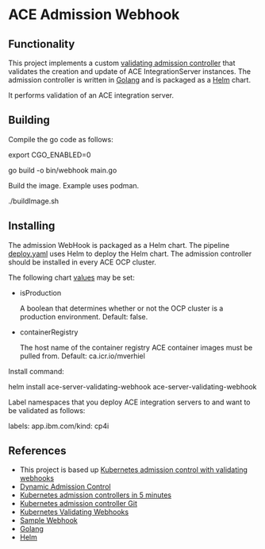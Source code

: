 # ACE Admission Webhook

## Functionality

This project implements a custom [validating admission controller](https://kubernetes.io/docs/reference/access-authn-authz/admission-controllers/) that validates the creation and update of ACE IntegrationServer instances. The admission controller is written in [Golang](https://go.dev/doc/) and is packaged as a [Helm](https://helm.sh/) chart.

It performs validation of an ACE integration server.

## Building

Compile the go code as follows:

export CGO_ENABLED=0

go build -o bin/webhook main.go

Build the image. Example uses podman.

./buildImage.sh
 

## Installing

The admission WebHook is packaged as a Helm chart. The pipeline [deploy.yaml](deploy.yaml) uses Helm to deploy the Helm chart. The admission controller should be installed in every ACE OCP cluster.

The following chart [values](helm/ace-server-validating-webhook/values.yaml) may be set:

* isProduction

    A boolean that determines whether or not the OCP cluster is a production environment. Default: false.

* containerRegistry

    The host name of the container registry ACE container images must be pulled from. Default: ca.icr.io/mverhiel

Install command:

helm install ace-server-validating-webhook ace-server-validating-webhook

Label namespaces that you deploy ACE integration servers to and want to be validated as follows:

  labels:
    app.ibm.com/kind: cp4i



## References

* This project is based up [Kubernetes admission control with validating webhooks](https://developers.redhat.com/articles/2021/09/17/kubernetes-admission-control-validating-webhooks)
* [Dynamic Admission Control](https://kubernetes.io/docs/reference/access-authn-authz/extensible-admission-controllers/)
* [Kubernetes admission controllers in 5 minutes](https://sysdig.com/blog/kubernetes-admission-controllers/)
* [Kubernetes admission controller Git](https://github.com/kubernetes-sigs/controller-runtime/tree/master/pkg/webhook/admission)
* [Kubernetes Validating Webhooks](https://medium.com/swlh/kubernetes-validating-webhook-implementation-60f3352b66a)
* [Sample Webhook](https://github.com/ChrisTheShark/sample-vwebhook)
* [Golang](https://go.dev/doc/)
* [Helm](https://helm.sh/)

